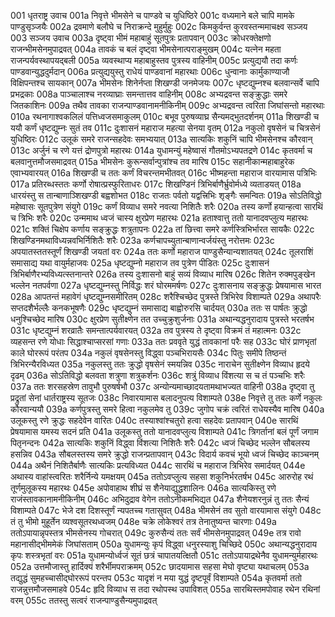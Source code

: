 001  धृतराष्ट्र उवाच
001a निवृत्ते भीमसेने च पाण्डवे च युधिष्ठिरे
001c वध्यमाने बले चापि मामके पाण्डुसृञ्जयैः
002a द्रवमाणे बलौघे च निराक्रन्दे मुहुर्मुहुः
002c किमकुर्वन्त कुरवस्तन्ममाचक्ष्व सञ्जय
003  सञ्जय उवाच
003a दृष्ट्वा भीमं महाबाहुं सूतपुत्रः प्रतापवान्
003c क्रोधरक्तेक्षणो राजन्भीमसेनमुपाद्रवत्
004a तावकं च बलं दृष्ट्वा भीमसेनात्पराङ्मुखम्
004c यत्नेन महता राजन्पर्यवस्थापयद्बली
005a व्यवस्थाप्य महाबाहुस्तव पुत्रस्य वाहिनीम्
005c प्रत्युद्ययौ तदा कर्णः पाण्डवान्युद्धदुर्मदान्
006a प्रत्युद्ययुस्तु राधेयं पाण्डवानां महारथाः
006c धुन्वानाः कार्मुकाण्याजौ विक्षिपन्तश्च सायकान्
007a भीमसेनः शिनेर्नप्ता शिखण्डी जनमेजयः
007c धृष्टद्युम्नश्च बलवान्सर्वे चापि प्रभद्रकाः
008a पाञ्चालाश्च नरव्याघ्राः समन्तात्तव वाहिनीम्
008c अभ्यद्रवन्त सङ्क्रुद्धाः समरे जितकाशिनः
009a तथैव तावका राजन्पाण्डवानामनीकिनीम्
009c अभ्यद्रवन्त त्वरिता जिघांसन्तो महारथाः
010a रथनागाश्वकलिलं पत्तिध्वजसमाकुलम्
010c बभूव पुरुषव्याघ्र सैन्यमद्भुतदर्शनम्
011a शिखण्डी च ययौ कर्णं धृष्टद्युम्नः सुतं तव
011c दुःशासनं महाराज महत्या सेनया वृतम्
012a नकुलो वृषसेनं च चित्रसेनं युधिष्ठिरः
012c उलूकं समरे राजन्सहदेवः समभ्ययात्
013a सात्यकिः शकुनिं चापि भीमसेनश्च कौरवान्
013c अर्जुनं च रणे यत्तं द्रोणपुत्रो महारथः
014a युधामन्युं महेष्वासं गौतमोऽभ्यपतद्रणे
014c कृतवर्मा च बलवानुत्तमौजसमाद्रवत्
015a भीमसेनः कुरून्सर्वान्पुत्रांश्च तव मारिष
015c सहानीकान्महाबाहुरेक एवाभ्यवारयत्
016a शिखण्डी च ततः कर्णं विचरन्तमभीतवत्
016c भीष्महन्ता महाराज वारयामास पत्रिभिः
017a प्रतिरब्धस्ततः कर्णो रोषात्प्रस्फुरिताधरः
017c शिखण्डिनं त्रिभिर्बाणैर्भ्रुवोर्मध्ये व्यताडयत्
018a धारयंस्तु स तान्बाणाञ्शिखण्डी बह्वशोभत
018c राजतः पर्वतो यद्वत्त्रिभिः शृङ्गैः समन्वितः
019a सोऽतिविद्धो महेष्वासः सूतपुत्रेण संयुगे
019c कर्णं विव्याध समरे नवत्या निशितैः शरैः
020a तस्य कर्णो हयान्हत्वा सारथिं च त्रिभिः शरैः
020c उन्ममाथ ध्वजं चास्य क्षुरप्रेण महारथः
021a हताश्वात्तु ततो यानादवप्लुत्य महारथः
021c शक्तिं चिक्षेप कर्णाय सङ्क्रुद्धः शत्रुतापनः
022a तां छित्त्वा समरे कर्णस्त्रिभिर्भारत सायकैः
022c शिखण्डिनमथाविध्यन्नवभिर्निशितैः शरैः
023a कर्णचापच्युतान्बाणान्वर्जयंस्तु नरोत्तमः
023c अपयातस्ततस्तूर्णं शिखण्डी जयतां वरः
024a ततः कर्णो महाराज पाण्डुसैन्यान्यशातयत्
024c तूलराशिं समासाद्य यथा वायुर्महाजवः
025a धृष्टद्युम्नो महाराज तव पुत्रेण पीडितः
025c दुःशासनं त्रिभिर्बाणैरभ्यविध्यत्स्तनान्तरे
026a तस्य दुःशासनो बाहुं सव्यं विव्याध मारिष
026c शितेन रुक्मपुङ्खेन भल्लेन नतपर्वणा
027a धृष्टद्युम्नस्तु निर्विद्धः शरं घोरममर्षणः
027c दुःशासनाय सङ्क्रुद्धः प्रेषयामास भारत
028a आपतन्तं महावेगं धृष्टद्युम्नसमीरितम्
028c शरैश्चिच्छेद पुत्रस्ते त्रिभिरेव विशाम्पते
029a अथापरैः सप्तदशैर्भल्लैः कनकभूषणैः
029c धृष्टद्युम्नं समासाद्य बाह्वोरुरसि चार्दयत्
030a ततः स पार्षतः क्रुद्धो धनुश्चिच्छेद मारिष
030c क्षुरप्रेण सुतीक्ष्णेन तत उच्चुक्रुशुर्जनाः
031a अथान्यद्धनुरादाय पुत्रस्ते भरतर्षभ
031c धृष्टद्युम्नं शरव्रातैः समन्तात्पर्यवारयत्
032a तव पुत्रस्य ते दृष्ट्वा विक्रमं तं महात्मनः
032c व्यहसन्त रणे योधाः सिद्धाश्चाप्सरसां गणाः
033a ततः प्रववृते युद्धं तावकानां परैः सह
033c घोरं प्राणभृतां काले घोररूपं परंतप
034a नकुलं वृषसेनस्तु विद्ध्वा पञ्चभिरायसैः
034c पितुः समीपे तिष्ठन्तं त्रिभिरन्यैरविध्यत
035a नकुलस्तु ततः क्रुद्धो वृषसेनं स्मयन्निव
035c नाराचेन सुतीक्ष्णेन विव्याध हृदये दृढम्
036a सोऽतिविद्धो बलवता शत्रुणा शत्रुकर्शनः
036c शत्रुं विव्याध विंशत्या स च तं पञ्चभिः शरैः
037a ततः शरसहस्रेण तावुभौ पुरुषर्षभौ
037c अन्योन्यमाच्छादयतामथाभज्यत वाहिनी
038a दृष्ट्वा तु प्रद्रुतां सेनां धार्तराष्ट्रस्य सूतजः
038c निवारयामास बलादनुपत्य विशाम्पते
038e निवृत्ते तु ततः कर्णे नकुलः कौरवान्ययौ
039a कर्णपुत्रस्तु समरे हित्वा नकुलमेव तु
039c जुगोप चक्रं त्वरितं राधेयस्यैव मारिष
040a उलूकस्तु रणे क्रुद्धः सहदेवेन वारितः
040c तस्याश्वांश्चतुरो हत्वा सहदेवः प्रतापवान्
040e सारथिं प्रेषयामास यमस्य सदनं प्रति
041a उलूकस्तु ततो यानादवप्लुत्य विशाम्पते
041c त्रिगर्तानां बलं पूर्णं जगाम पितृनन्दनः
042a सात्यकिः शकुनिं विद्ध्वा विंशत्या निशितैः शरैः
042c ध्वजं चिच्छेद भल्लेन सौबलस्य हसन्निव
043a सौबलस्तस्य समरे क्रुद्धो राजन्प्रतापवान्
043c विदार्य कवचं भूयो ध्वजं चिच्छेद काञ्चनम्
044a अथैनं निशितैर्बाणैः सात्यकिः प्रत्यविध्यत
044c सारथिं च महाराज त्रिभिरेव समार्दयत्
044e अथास्य वाहांस्त्वरितः शरैर्निन्ये यमक्षयम्
045a ततोऽवप्लुत्य सहसा शकुनिर्भरतर्षभ
045c आरुरोह रथं तूर्णमुलूकस्य महारथः
045e अपोवाहाथ शीघ्रं स शैनेयाद्युद्धशालिनः
046a सात्यकिस्तु रणे राजंस्तावकानामनीकिनीम्
046c अभिदुद्राव वेगेन ततोऽनीकमभिद्यत
047a शैनेयशरनुन्नं तु ततः सैन्यं विशाम्पते
047c भेजे दश दिशस्तूर्णं न्यपतच्च गतासुवत्
048a भीमसेनं तव सुतो वारयामास संयुगे
048c तं तु भीमो मुहूर्तेन व्यश्वसूतरथध्वजम्
048e चक्रे लोकेश्वरं तत्र तेनातुष्यन्त चारणाः
049a ततोऽपायान्नृपस्तत्र भीमसेनस्य गोचरात्
049c कुरुसैन्यं ततः सर्वं भीमसेनमुपाद्रवत्
049e तत्र रावो महानासीद्भीममेकं जिघांसताम्
050a युधामन्युः कृपं विद्ध्वा धनुरस्याशु चिच्छिदे
050c अथान्यद्धनुरादाय कृपः शस्त्रभृतां वरः
051a युधामन्योर्ध्वजं सूतं छत्रं चापातयत्क्षितौ
051c ततोऽपायाद्रथेनैव युधामन्युर्महारथः
052a उत्तमौजास्तु हार्दिक्यं शरैर्भीमपराक्रमम्
052c छादयामास सहसा मेघो वृष्ट्या यथाचलम्
053a तद्युद्धं सुमहच्चासीद्घोररूपं परन्तप
053c यादृशं न मया युद्धं दृष्टपूर्वं विशाम्पते
054a कृतवर्मा ततो राजन्नुत्तमौजसमाहवे
054c हृदि विव्याध स तदा रथोपस्थ उपाविशत्
055a सारथिस्तमपोवाह रथेन रथिनां वरम्
055c ततस्तु सत्वरं राजन्पाण्डुसैन्यमुपाद्रवत्

